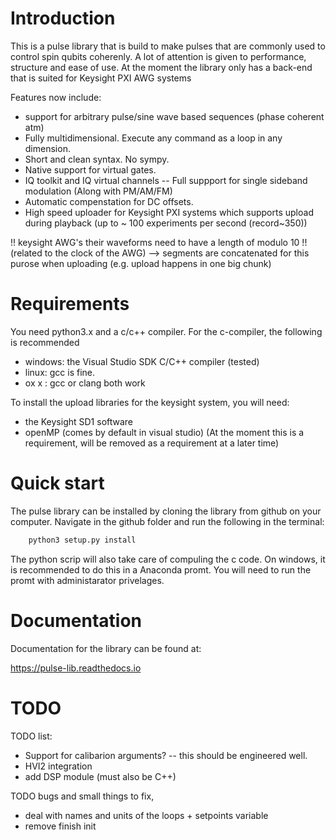 # Introduction

This is a pulse library that is build to make pulses that are commonly used to control spin qubits coherenly. A lot of attention is given to performance, structure and ease of use. At the moment the library only has a back-end that is suited for Keysight PXI AWG systems

Features now include:
* support for arbitrary pulse/sine wave based sequences (phase coherent atm)
* Fully multidimensional. Execute any command as a loop in any dimension.
* Short and clean syntax. No sympy.
* Native support for virtual gates.
* IQ toolkit and IQ virtual channels -- Full suppport for single sideband modulation (Along with PM/AM/FM)
* Automatic compenstation for DC offsets.
* High speed uploader for Keysight PXI systems which supports upload during playback (up to ~ 100 experiments per second (record~350))

!! keysight AWG's their waveforms need to have a length of modulo 10 !! (related to the clock of the AWG)
--> segments are concatenated for this purose when uploading (e.g. upload happens in one big chunk)

# Requirements
You need python3.x and a c/c++ compiler. For the c-compiler, the following is recommended
* windows: the Visual Studio SDK C/C++ compiler (tested)
* linux: gcc is fine.
* ox x : gcc or clang both work

To install the upload libraries for the keysight system, you will need:
* the Keysight SD1 software
* openMP (comes by default in visual studio)
(At the moment this is a requirement, will be removed as a requirement at a later time)

# Quick start
The pulse library can be installed by cloning the library from github on your computer.
Navigate in the github folder and run the following in the terminal:
```bash
	python3 setup.py install
```
The python scrip will also take care of compuling the c code. On windows, it is recommended to do this in a Anaconda promt. You will need to run the promt with administarator privelages.

# Documentation
Documentation for the library can be found at:

https://pulse-lib.readthedocs.io

# TODO
TODO list:
* Support for calibarion arguments? -- this should be engineered well.
* HVI2 integration
* add DSP module (must also be C++)

TODO bugs and small things to fix,
* deal with names and units of the loops + setpoints variable
* remove finish init
